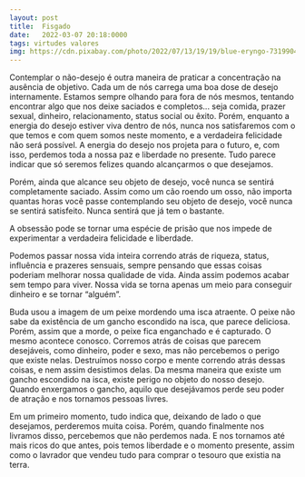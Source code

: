 ```yaml
---
layout: post
title:  Fisgado
date:   2022-03-07 20:18:0000
tags: virtudes valores
img: https://cdn.pixabay.com/photo/2022/07/13/19/19/blue-eryngo-7319904_1280.jpg
---
```


Contemplar o não-desejo é outra maneira de praticar a concentração na ausência de objetivo. Cada um de nós carrega uma boa dose de desejo internamente. Estamos sempre olhando para fora de nós mesmos, tentando encontrar algo que nos deixe saciados e completos... seja comida, prazer sexual, dinheiro, relacionamento, status social ou êxito. Porém, enquanto a energia do desejo estiver viva dentro de nós, nunca nos satisfaremos com o que temos e com quem somos neste momento, e a verdadeira felicidade não será possível. A energia do desejo nos projeta para o futuro, e, com isso, perdemos toda a nossa paz e liberdade no presente. Tudo parece indicar que só seremos felizes quando alcançarmos o que desejamos. 

Porém, ainda que alcance seu objeto de desejo, você nunca se sentirá completamente saciado. Assim como um cão roendo um osso, não importa quantas horas você passe contemplando seu objeto de desejo, você nunca se sentirá satisfeito. Nunca sentirá que já tem o bastante. 

A obsessão pode se tornar uma espécie de prisão que nos impede de experimentar a verdadeira felicidade e liberdade. 

Podemos passar nossa vida inteira correndo atrás de riqueza, status, influência e prazeres sensuais, sempre pensando que essas coisas poderiam melhorar nossa qualidade de vida. Ainda assim podemos acabar sem tempo para viver. Nossa vida se torna apenas um meio para conseguir dinheiro e se tornar “alguém”. 

Buda usou a imagem de um peixe mordendo uma isca atraente. O peixe não sabe da existência de um gancho escondido na isca, que parece deliciosa. Porém, assim que a morde, o peixe fica enganchado e é capturado. O mesmo acontece conosco. Corremos atrás de coisas que parecem desejáveis, como dinheiro, poder e sexo, mas não percebemos o perigo que existe nelas. Destruímos nosso corpo e mente correndo atrás dessas coisas, e nem assim desistimos delas. Da mesma maneira que existe um gancho escondido na isca, existe perigo no objeto do nosso desejo. Quando enxergamos o gancho, aquilo que desejávamos perde seu poder de atração e nos tornamos pessoas livres. 

Em um primeiro momento, tudo indica que, deixando de lado o que desejamos, perderemos muita coisa. Porém, quando finalmente nos livramos disso, percebemos que não perdemos nada. E nos tornamos até mais ricos do que antes, pois temos liberdade e o momento presente, assim como o lavrador que vendeu tudo para comprar o tesouro que existia na terra. 